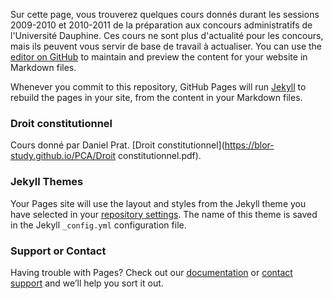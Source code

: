 Sur cette page, vous trouverez quelques cours donnés durant les sessions 2009-2010 et 2010-2011 de la préparation aux concours administratifs de l'Université Dauphine. Ces cours ne sont plus d'actualité pour les concours, mais ils peuvent vous servir de base de travail à actualiser.
You can use the [editor on GitHub](https://github.com/blor-study/PCA/edit/main/README.md) to maintain and preview the content for your website in Markdown files.

Whenever you commit to this repository, GitHub Pages will run [Jekyll](https://jekyllrb.com/) to rebuild the pages in your site, from the content in your Markdown files.

### Droit constitutionnel

Cours donné par Daniel Prat.
[Droit constitutionnel](https://blor-study.github.io/PCA/Droit constitutionnel.pdf).

### Jekyll Themes

Your Pages site will use the layout and styles from the Jekyll theme you have selected in your [repository settings](https://github.com/blor-study/PCA/settings/pages). The name of this theme is saved in the Jekyll `_config.yml` configuration file.

### Support or Contact

Having trouble with Pages? Check out our [documentation](https://docs.github.com/categories/github-pages-basics/) or [contact support](https://support.github.com/contact) and we’ll help you sort it out.
